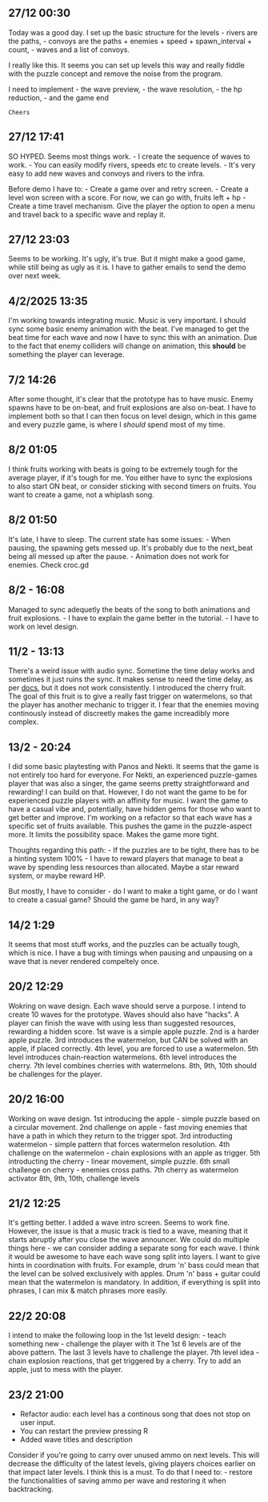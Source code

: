 ## 27/12 00:30

Today was a good day. I set up the basic structure for the levels 
	- rivers are the paths,
	- convoys are the paths + enemies + speed + spawn_interval + count, 
	- waves and a list of convoys.

I really like this. It seems you can set up levels this way and really fiddle with the puzzle concept and remove the noise from the program.

I need to implement 
	- the wave preview,
	- the wave resolution,
	- the hp reduction,
	- and the game end
	
	Cheers
	
## 27/12 17:41

SO HYPED. Seems most things work. 
	- I create the sequence of waves to work. 
	- You can easily modify rivers, speeds etc to create levels.
	- It's very easy to add new waves and convoys and rivers to the infra.

Before demo I have to:
	- Create a game over and retry screen.
	- Create a level won screen with a score. For now, we can go with, fruits left + hp
	- Create a time travel mechanism. Give the player the option to open a menu and travel back to a specific wave and replay it.

## 27/12 23:03

Seems to be working. It's ugly, it's true. But it might make a good game, while still being as ugly as it is. I have to gather emails to send the demo over next week.

## 4/2/2025 13:35

I'm working towards integrating music. Music is very important. I should sync some basic enemy animation with the beat. 
I've managed to get the beat time for each wave and now I have to sync this with an animation. Due to the fact that enemy colliders will change on animation, this **should**
be something the player can leverage.

## 7/2 14:26

After some thought, it's clear that the prototype has to have music. Enemy spawns have to be on-beat, and fruit explosions are also on-beat. I have to implement both
so that I can then focus on level design, which in this game and every puzzle game, is where I _should_ spend most of my time.

## 8/2 01:05

I think fruits working with beats is going to be extremely tough for the average player, if it's tough for me. You either have to sync the explosions to also start ON beat,
or consider sticking with second timers on fruits. You want to create a game, not a whiplash song.

## 8/2 01:50

It's late, I have to sleep. The current state has some issues:
	- When pausing, the spawning gets messed up. It's probably due to the next_beat being all messed up after the pause.
	- Animation does not work for enemies. Check croc.gd
	
## 8/2 - 16:08

Managed to sync adequetly the beats of the song to both animations and fruit explosions.
	- I have to explain the game better in the tutorial.
	- I have to work on level design.

## 11/2 - 13:13

There's a weird issue with audio sync. Sometime the time delay works and sometimes it just ruins the sync. It makes sense to need the time delay, as per [docs](https://docs.godotengine.org/en/stable/tutorials/audio/sync_with_audio.html), but it does not work consistently.
I introduced the cherry fruit. The goal of this fruit is to give a really fast trigger on watermelons, so that the player has another mechanic to trigger it.
I fear that the enemies moving continously instead of discreetly makes the game increadibly more complex.

## 13/2 - 20:24

I did some basic playtesting with Panos and Nekti. It seems that the game is not entirely too hard for everyone. 
For Nekti, an experienced puzzle-games player that was also a singer, the game seems pretty straightforward and rewarding! I can build on that.
However, I do not want the game to be for experienced puzzle players with an affinity for music. I want the game to have a casual vibe and, potentially, have hidden gems for those who want to get better and improve.
I'm working on a refactor so that each wave has a specific set of fruits available. This pushes the game in the puzzle-aspect more. It limits the possibility space. Makes the game more tight.

Thoughts regarding this path:
	- If the puzzles are to be tight, there has to be a hinting system 100%
	- I have to reward players that manage to beat a wave by spending less resources than allocated. Maybe a star reward system, or maybe reward HP.

But mostly, I have to consider - do I want to make a tight game, or do I want to create a casual game? Should the game be hard, in any way?

## 14/2 1:29

It seems that most stuff works, and the puzzles can be actually tough, which is nice. I have a bug with timings when pausing and unpausing on a wave
that is never rendered compeltely once.

## 20/2 12:29

Wokring on wave design.
Each wave should serve a purpose. I intend to create 10 waves for the prototype. Waves should also have "hacks". 
A player can finish the wave with using less than suggested resources, rewarding a hidden score.
1st wave is a simple apple puzzle.
2nd is a harder apple puzzle.
3rd introduces the watermelon, but CAN be solved with an apple, if placed correctly.
4th level, you are forced to use a watermelon.
5th level introduces chain-reaction watermelons.
6th level introduces the cherry.
7th level combines cherries with watermelons.
8th, 9th, 10th should be challenges for the player.

## 20/2 16:00

Working on wave design.
1st introducing the apple - simple puzzle based on a circular movement.
2nd challenge on apple - fast moving enemies that have a path in which they return to the trigger spot.
3rd introducting watermelon - simple pattern that forces watermelon resolution.
4th challenge on the watermelon - chain explosions with an apple as trigger.
5th introducting the cherry - linear movement, simple puzzle.
6th small challenge on cherry - enemies cross paths.
7th cherry as watermelon activator
8th, 9th, 10th, challenge levels

## 21/2 12:25

It's getting better. 
I added a wave intro screen. Seems to work fine. However, the issue is that a music track is tied to a wave, meaning that it starts abruptly after you close the wave announcer.
We could do multiple things here - we can consider adding a separate song for each wave. I think it would be awesome to have each wave song split into layers. I want to give
hints in coordination with fruits.
For example, drum 'n' bass could mean that the level can be solved exclusively with apples. Drum 'n' bass + guitar could mean that the watermelon is mandatory.
In addition, if everything is split into phrases, I can mix & match phrases more easily.

## 22/2 20:08

I intend to make the following loop in the 1st leveld design:
	- teach something new
	- challenge the player with it
The 1st 6 levels are of the above pattern. The last 3 levels have to challenge the player.
7th level idea - chain explosion reactions, that get triggered by a cherry. Try to add an apple, just to mess with the player.

## 23/2 21:00

- Refactor audio: each level has a continous song that does not stop on user input.
- You can restart the preview pressing R
- Added wave titles and description

Consider if you're going to carry over unused ammo on next levels. This will decrease the difficulty of the latest levels, giving players choices earlier on
that impact later levels. I think this is a must. To do that I need to:
	- restore the functionalities of saving ammo per wave and restoring it when backtracking.